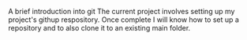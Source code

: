 A brief introduction into git
The current project involves setting up my project's githup respository. Once complete I will know how to set up a repository and to also clone it to an existing main folder.